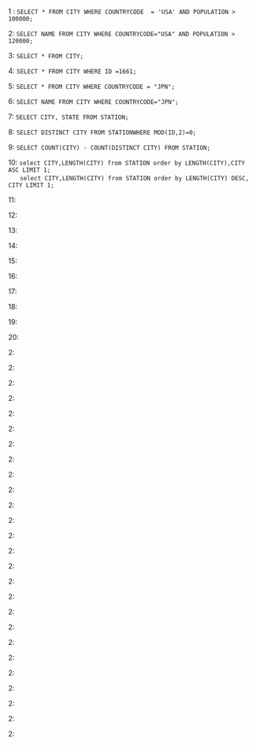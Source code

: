 1 : ```SELECT * FROM CITY WHERE COUNTRYCODE  = 'USA' AND POPULATION > 100000;```

2: ```SELECT NAME FROM CITY WHERE COUNTRYCODE="USA" AND POPULATION > 120000;```

3: ```SELECT * FROM CITY;```

4: ```SELECT * FROM CITY WHERE ID =1661;```

5: ```SELECT * FROM CITY WHERE COUNTRYCODE = "JPN";```

6: ```SELECT NAME FROM CITY WHERE COUNTRYCODE="JPN";```

7: ```SELECT CITY, STATE FROM STATION;```

8: ```SELECT DISTINCT CITY FROM STATIONWHERE MOD(ID,2)=0;```

9: ```SELECT COUNT(CITY) - COUNT(DISTINCT CITY) FROM STATION;```

10: ```select CITY,LENGTH(CITY) from STATION order by LENGTH(CITY),CITY ASC LIMIT 1;```<br>
$~~~~~~$```select CITY,LENGTH(CITY) from STATION order by LENGTH(CITY) DESC, CITY LIMIT 1;```

11: ``` ```

12: ``` ```

13: ``` ```

14: ``` ```

15: ``` ```

16: ``` ```

17: ``` ```

18: ``` ```

19: ``` ```

20: ``` ```

2: ``` ```

2: ``` ```

2: ``` ```

2: ``` ```

2: ``` ```

2: ``` ```

2: ``` ```

2: ``` ```

2: ``` ```

2: ``` ```

2: ``` ```

2: ``` ```

2: ``` ```

2: ``` ```

2: ``` ```

2: ``` ```

2: ``` ```

2: ``` ```

2: ``` ```

2: ``` ```

2: ``` ```

2: ``` ```

2: ``` ```

2: ``` ```

2: ``` ```

2: ``` ```
